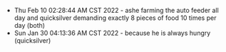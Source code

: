 - Thu Feb 10 02:28:44 AM CST 2022 - ashe farming the auto feeder all day and quicksilver demanding exactly 8 pieces of food 10 times per day (both)
- Sun Jan 30 04:13:36 AM CST 2022 - because he is always hungry (quicksilver)
